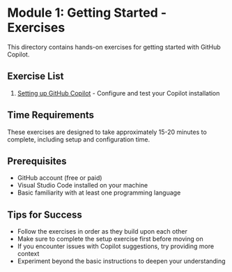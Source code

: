 # Module 1: Getting Started - Exercises

This directory contains hands-on exercises for getting started with GitHub Copilot.

## Exercise List

1. [Setting up GitHub Copilot](01-copilot-setup.md) - Configure and test your Copilot installation

## Time Requirements

These exercises are designed to take approximately 15-20 minutes to complete, including setup and configuration time.

## Prerequisites

- GitHub account (free or paid)
- Visual Studio Code installed on your machine
- Basic familiarity with at least one programming language

## Tips for Success

- Follow the exercises in order as they build upon each other
- Make sure to complete the setup exercise first before moving on
- If you encounter issues with Copilot suggestions, try providing more context
- Experiment beyond the basic instructions to deepen your understanding 